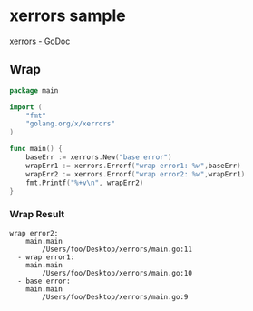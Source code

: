 # xerrors sample

[xerrors - GoDoc](https://godoc.org/golang.org/x/xerrors)

## Wrap

```go
package main

import (
    "fmt"
    "golang.org/x/xerrors"
)

func main() {
    baseErr := xerrors.New("base error")
    wrapErr1 := xerrors.Errorf("wrap error1: %w",baseErr)
    wrapErr2 := xerrors.Errorf("wrap error2: %w",wrapErr1)
    fmt.Printf("%+v\n", wrapErr2)
}
```

### Wrap Result

```text
wrap error2:
    main.main
        /Users/foo/Desktop/xerrors/main.go:11
  - wrap error1:
    main.main
        /Users/foo/Desktop/xerrors/main.go:10
  - base error:
    main.main
        /Users/foo/Desktop/xerrors/main.go:9
```
